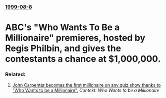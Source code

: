 ### [1999-08-8](/news/1999/08/8/index.md)

#  ABC's "Who Wants To Be a Millionaire" premieres, hosted by Regis Philbin, and gives the contestants a chance at $1,000,000.




### Related:

1. [ John Carpenter becomes the first millionaire on any quiz show thanks to "Who Wants to be a Millionaire".](/news/1999/11/19/john-carpenter-becomes-the-first-millionaire-on-any-quiz-show-thanks-to-who-wants-to-be-a-millionaire.md) _Context: Who Wants to be a Millionaire_
